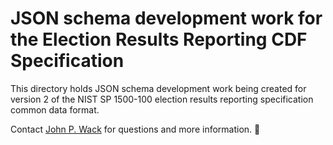 # JSON schema development work for the Election Results Reporting CDF Specification

This directory holds JSON schema development work being created for version 2 of the NIST SP 1500-100 election results reporting specification common data format.   
Contact [John P. Wack](mailto:john.wack@nist.gov) for questions and more information.
